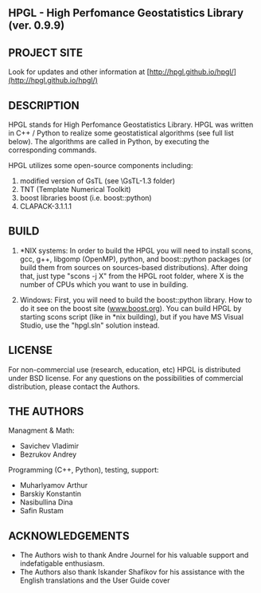 ## HPGL - High Perfomance Geostatistics Library (ver. 0.9.9)

## PROJECT SITE

Look for updates and other information at [http://hpgl.github.io/hpgl/](http://hpgl.github.io/hpgl/)

## DESCRIPTION

HPGL stands for High Perfomance Geostatistics Library.
HPGL was written in C++ / Python to realize some geostatistical algorithms (see full list below). The algorithms are called in Python, by executing the corresponding commands. 

HPGL utilizes some open-source components including:

1. modified version of GsTL (see \GsTL-1.3 folder)
2. TNT (Template Numerical Toolkit)
3. boost libraries boost (i.e. boost::python)
4. CLAPACK-3.1.1.1

## BUILD

1. *NIX systems:
In order to build the HPGL you will need to install scons, gcc, g++, libgomp (OpenMP), python, and boost::python packages (or build them from sources on sources-based distributions).
After doing that, just type "scons -j X" from the HPGL root folder, where X is the number of CPUs which you want to use in building.

2. Windows:
First, you will need to build the boost::python library. How to do it see on the boost site (www.boost.org).
You can build HPGL by starting scons script (like in *nix building), but if you have MS Visual Studio, use the "hpgl.sln" solution instead.

## LICENSE

For non-commercial use (research, education, etc) HPGL is distributed under BSD license.
For any questions on the possibilities of commercial distribution, please contact the Authors.

## THE AUTHORS

Managment & Math:

- Savichev Vladimir
- Bezrukov Andrey

Programming (C++, Python), testing, support:

- Muharlyamov Arthur
- Barskiy Konstantin
- Nasibullina Dina
- Safin Rustam

## ACKNOWLEDGEMENTS

- The Authors wish to thank Andre Journel for his valuable support and indefatigable enthusiasm.
- The Authors also thank Iskander Shafikov for his assistance with the English translations and the User Guide cover
